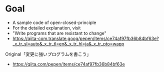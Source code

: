 # Goal
- A sample code of open-closed-principle
- For the detailed explanation, visit  
- "Write programs that are resistant to change"
- https://qiita-com.translate.goog/pepen/items/ce74af97fb36b84bf63e?_x_tr_sl=auto&_x_tr_tl=en&_x_tr_hl=ja&_x_tr_pto=wapp


Original「変更に強いプログラムを書こう」
- https://qiita.com/pepen/items/ce74af97fb36b84bf63e

